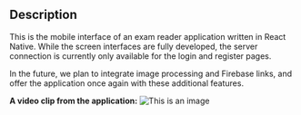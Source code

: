 ## Description

This is the mobile interface of an exam reader application written in React Native. While the screen interfaces are fully developed, the server connection is currently only available for the login and register pages.

In the future, we plan to integrate image processing and Firebase links, and offer the application once again with these additional features.

**A video clip from the application:** 
![This is an image](https://github.com/yusufarsln98/exam-reader-mobile-app/blob/main/exam-reader/assets/video-clip.gif)
